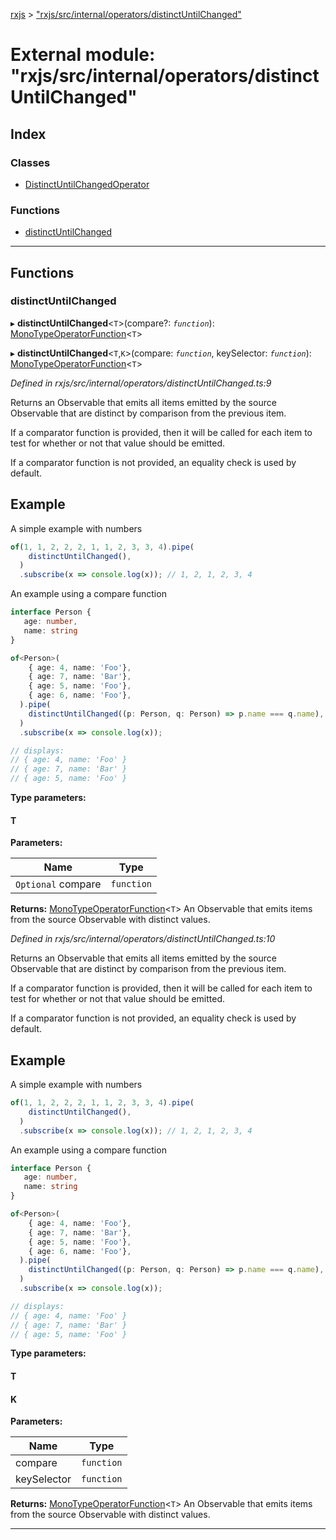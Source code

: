 [rxjs](../README.md) > ["rxjs/src/internal/operators/distinctUntilChanged"](../modules/_rxjs_src_internal_operators_distinctuntilchanged_.md)

# External module: "rxjs/src/internal/operators/distinctUntilChanged"

## Index

### Classes

* [DistinctUntilChangedOperator](../classes/_rxjs_src_internal_operators_distinctuntilchanged_.distinctuntilchangedoperator.md)

### Functions

* [distinctUntilChanged](_rxjs_src_internal_operators_distinctuntilchanged_.md#distinctuntilchanged)

---

## Functions

<a id="distinctuntilchanged"></a>

###  distinctUntilChanged

▸ **distinctUntilChanged**<`T`>(compare?: *`function`*): [MonoTypeOperatorFunction](../interfaces/_rxjs_src_internal_types_.monotypeoperatorfunction.md)<`T`>

▸ **distinctUntilChanged**<`T`,`K`>(compare: *`function`*, keySelector: *`function`*): [MonoTypeOperatorFunction](../interfaces/_rxjs_src_internal_types_.monotypeoperatorfunction.md)<`T`>

*Defined in rxjs/src/internal/operators/distinctUntilChanged.ts:9*

Returns an Observable that emits all items emitted by the source Observable that are distinct by comparison from the previous item.

If a comparator function is provided, then it will be called for each item to test for whether or not that value should be emitted.

If a comparator function is not provided, an equality check is used by default.

Example
-------

A simple example with numbers

```javascript
of(1, 1, 2, 2, 2, 1, 1, 2, 3, 3, 4).pipe(
    distinctUntilChanged(),
  )
  .subscribe(x => console.log(x)); // 1, 2, 1, 2, 3, 4
```

An example using a compare function

```typescript
interface Person {
   age: number,
   name: string
}

of<Person>(
    { age: 4, name: 'Foo'},
    { age: 7, name: 'Bar'},
    { age: 5, name: 'Foo'},
    { age: 6, name: 'Foo'},
  ).pipe(
    distinctUntilChanged((p: Person, q: Person) => p.name === q.name),
  )
  .subscribe(x => console.log(x));

// displays:
// { age: 4, name: 'Foo' }
// { age: 7, name: 'Bar' }
// { age: 5, name: 'Foo' }
```

**Type parameters:**

#### T 
**Parameters:**

| Name | Type |
| ------ | ------ |
| `Optional` compare | `function` |

**Returns:** [MonoTypeOperatorFunction](../interfaces/_rxjs_src_internal_types_.monotypeoperatorfunction.md)<`T`>
An Observable that emits items from the source Observable with distinct values.

*Defined in rxjs/src/internal/operators/distinctUntilChanged.ts:10*

Returns an Observable that emits all items emitted by the source Observable that are distinct by comparison from the previous item.

If a comparator function is provided, then it will be called for each item to test for whether or not that value should be emitted.

If a comparator function is not provided, an equality check is used by default.

Example
-------

A simple example with numbers

```javascript
of(1, 1, 2, 2, 2, 1, 1, 2, 3, 3, 4).pipe(
    distinctUntilChanged(),
  )
  .subscribe(x => console.log(x)); // 1, 2, 1, 2, 3, 4
```

An example using a compare function

```typescript
interface Person {
   age: number,
   name: string
}

of<Person>(
    { age: 4, name: 'Foo'},
    { age: 7, name: 'Bar'},
    { age: 5, name: 'Foo'},
    { age: 6, name: 'Foo'},
  ).pipe(
    distinctUntilChanged((p: Person, q: Person) => p.name === q.name),
  )
  .subscribe(x => console.log(x));

// displays:
// { age: 4, name: 'Foo' }
// { age: 7, name: 'Bar' }
// { age: 5, name: 'Foo' }
```

**Type parameters:**

#### T 
#### K 
**Parameters:**

| Name | Type |
| ------ | ------ |
| compare | `function` |
| keySelector | `function` |

**Returns:** [MonoTypeOperatorFunction](../interfaces/_rxjs_src_internal_types_.monotypeoperatorfunction.md)<`T`>
An Observable that emits items from the source Observable with distinct values.

___


